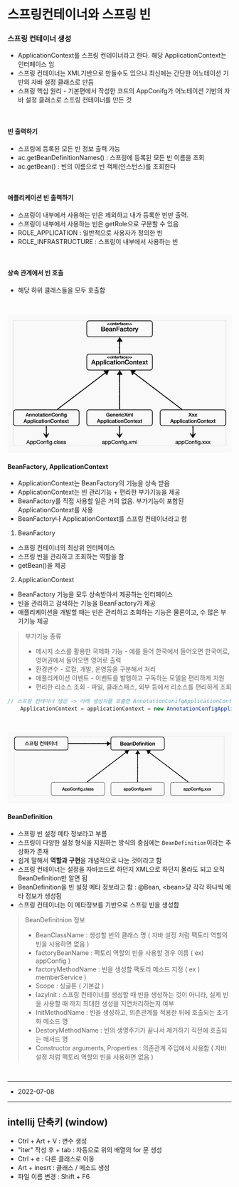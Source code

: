 # 스프링컨테이너와 스프링 빈

### 스프링 컨테이너 생성
- ApplicationContext를 스프링 컨테이너라고 한다. 해당 ApplicationContext는 인터페이스 임
- 스프링 컨테이너는 XML기반으로 만들수도 있으나 최신에는 간단한 어노테이션 기반의 자바 설정 클래스로 만듬
- 스프링 핵심 원리 - 기본편에서 작성한 코드의 AppConifg가 어노테이션 기반의 자바 설정 클래스로 스프링 컨테이너를 만든 것

<br>

#### 빈 출력하기
- 스프링에 등록된 모든 빈 정보 출력 가능
- ac.getBeanDefinitionNames() : 스프링에 등록된 모든 빈 이름을 조회
- ac.getBean() : 빈의 이름으로 빈 객체(인스턴스)를 조회한다

<br>

#### 애플리케이션 빈 출력하기
- 스프링이 내부에서 사용하는 빈은 제외하고 내가 등록한 빈만 출력.
- 스프링이 내부에서 사용하는 빈은 getRole으로 구분할 수 있음
- ROLE_APPLICATION : 일반적으로 사용자가 정의한 빈
- ROLE_INFRASTRUCTURE : 스프링이 내부에서 사용하는 빈

<br>

#### 상속 관계에서 빈 호출
- 해당 하위 클래스들을 모두 호출함

<br>

![BeanFactory<-ApplicationContext](./img/ApplicationContext.PNG)

#### BeanFactory, ApplicationContext
- ApplicationContext는 BeanFactory의 기능을 상속 받음
- ApplicationContext는 빈 관리기능 + 편리한 부가기능을 제공
- BeanFactory를 직접 사용할 일은 거의 없음. 부가기능이 포함된 ApplicationContext를 사용
- BeanFactory나 ApplicationContext를 스프링 컨테이너라고 함

1. BeanFactory
- 스프링 컨테이너의 최상위 인터페이스
- 스프링 빈을 관리하고 조회하는 역할을 함
- getBean()을 제공

2. ApplicationContext
- BeanFactory 기능을 모두 상속받아서 제공하는 인터페이스
- 빈을 관리하고 검색하는 기능을 BeanFactory가 제공
- 애플리케이션을 개발할 때는 빈은 관리하고 조회하는 기능은 물론이고, 수 많은 부가기능 제공
> 부가기능 종류
>- 메시지 소스를 활용한 국제화 기능
>       - 예를 들어 한국에서 들어오면 한국어로, 영어권에서 들어오면 영어로 출력
>- 환경변수
>       - 로컬, 개발, 운영등을 구분해서 처리
>- 애플리케이션 이벤트
>       - 이벤트를 발행하고 구독하는 모델을 편리하게 지원
>- 편리한 리소스 조회
>       - 파일, 클래스패스, 외부 등에서 리소스를 편리하게 조회

```java
// 스프링 컨테이너 생성 -> 아래 생성자를 호출한 AnnotationConifgApplicationContext는 ApplicationContext 인터페이스의 구현체
    ApplicationContext = applicationContext = new AnnotationConfigApplicationContext(의존주입설정.class);
```

<br>

![BeanDefinition](./img/BeanDefinition.PNG)

#### BeanDefinition
- 스프링 빈 설정 메타 정보라고 부름
- 스프링이 다양한 설정 형식을 지원하는 방식의 중심에는 <code>BeanDefinition</code>이라는 추상화가 존재
- 쉽게 말해서 <b>역할과 구현</b>을 개념적으로 나눈 것이라고 함
- 스프링 컨테이너는 설정을 자바코드로 하던지 XML으로 하던지 몰라도 되고 오직 BeanDefinition만 알면 됨
- BeanDefinition을 빈 설정 메타 정보라고 함 : @Bean, \<bean\>당 각각 하나씩 메타 정보가 생성됨
- 스프링 컨테이너는 이 메타정보를 기반으로 스프링 빈을 생성함
> BeanDefinitnion 정보
>- BeanClassName : 생성할 빈의 클래스 명 ( 자바 설정 처럼 팩토리 역할의 빈을 사용하면 없음 )
>- factoryBeanName : 팩토리 역할의 빈을 사용할 경우 이름 ( ex) appConfig )
>- factoryMethodName : 빈을 생성할 팩토리 메소드 지정 ( ex ) memberService ) 
>- Scope : 싱글톤 ( 기본값 )
>- IazyInit : 스프링 컨테이너를 생성할 때 빈을 생성하는 것이 아니라, 실제 빈을 사용할 때 까지 최대한 생성을 지연처리하는지 여부
>- InitMethodName : 빈을 생성하고, 의존관계를 적용한 뒤에 호출되는 초기화 메소드 명
>- DestoryMethodName : 빈의 생명주기가 끝나서 제거하기 직전에 호출되는 메서드 명
>- Constructor arguments, Properties : 의존관계 주입에서 사용함 ( 자바 설정 처럼 팩토리 역할의 빈을 사용하면 없음 )


<br>

---
- 2022-07-08

--- 
## intellij 단축키 (window)
- Ctrl + Art + V : 변수 생성
- "iter" 작성 후 + tab : 자동으로 위의 배열의 for 문 생성 
- Ctrl + e : 다른 클래스로 이동
- Art + inesrt : 클래스 / 메소드 생성
- 파일 이름 변경 : Shift + F6